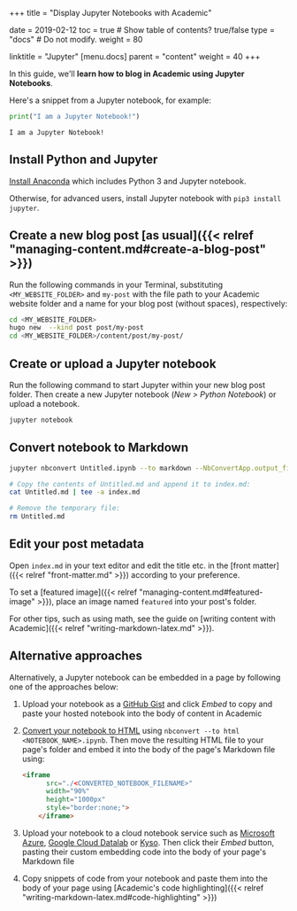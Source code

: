 +++
title = "Display Jupyter Notebooks with Academic"

date = 2019-02-12
toc = true  # Show table of contents? true/false
type = "docs"  # Do not modify.
weight = 80

linktitle = "Jupyter"
[menu.docs]
  parent = "content"
  weight = 40
+++

In this guide, we'll **learn how to blog in Academic using Jupyter Notebooks**.

Here's a snippet from a Jupyter notebook, for example:

```python
print("I am a Jupyter Notebook!")
```

    I am a Jupyter Notebook!

## Install Python and Jupyter

[Install Anaconda](https://www.anaconda.com/distribution/#download-section) which includes Python 3 and Jupyter notebook.

Otherwise, for advanced users, install Jupyter notebook with `pip3 install jupyter`.

## Create a new blog post [as usual]({{< relref "managing-content.md#create-a-blog-post" >}})

Run the following commands in your Terminal, substituting `<MY_WEBSITE_FOLDER>` and `my-post` with the file path to your Academic website folder and a name for your blog post (without spaces), respectively:  

```bash
cd <MY_WEBSITE_FOLDER>
hugo new  --kind post post/my-post
cd <MY_WEBSITE_FOLDER>/content/post/my-post/
```

## Create or upload a Jupyter notebook

Run the following command to start Jupyter within your new blog post folder. Then create a new Jupyter notebook (*New > Python Notebook*) or upload a notebook.

```bash
jupyter notebook
```

## Convert notebook to Markdown

```bash
jupyter nbconvert Untitled.ipynb --to markdown --NbConvertApp.output_files_dir=.

# Copy the contents of Untitled.md and append it to index.md:
cat Untitled.md | tee -a index.md

# Remove the temporary file:
rm Untitled.md
```

## Edit your post metadata

Open `index.md` in your text editor and edit the title etc. in the [front matter]({{< relref "front-matter.md" >}}) according to your preference.

To set a [featured image]({{< relref "managing-content.md#featured-image" >}}), place an image named `featured` into your post's folder.

For other tips, such as using math, see the guide on [writing content with Academic]({{< relref "writing-markdown-latex.md" >}}). 

## Alternative approaches

Alternatively, a Jupyter notebook can be embedded in a page by following one of the approaches below:

1. Upload your notebook as a [GitHub Gist](https://gist.github.com) and click *Embed* to copy and paste your hosted notebook into the body of content in Academic

2. [Convert your notebook to HTML](
https://nbconvert.readthedocs.io/) using `nbconvert --to html <NOTEBOOK_NAME>.ipynb`. Then move the resulting HTML file to your page's folder and embed it into the body of the page's Markdown file using:

      ```html
      <iframe
            src="./<CONVERTED_NOTEBOOK_FILENAME>"
            width="90%"
            height="1000px"
            style="border:none;">
          </iframe>
      ```

3. Upload your notebook to a cloud notebook service such as [Microsoft Azure](https://notebooks.azure.com/), [Google Cloud Datalab](https://cloud.google.com/datalab/) or [Kyso](https://kyso.io). Then click their *Embed* button, pasting their custom embedding code into the body of your page's Markdown file

4. Copy snippets of code from your notebook and paste them into the body of your page using [Academic's code highlighting]({{< relref "writing-markdown-latex.md#code-highlighting" >}})
